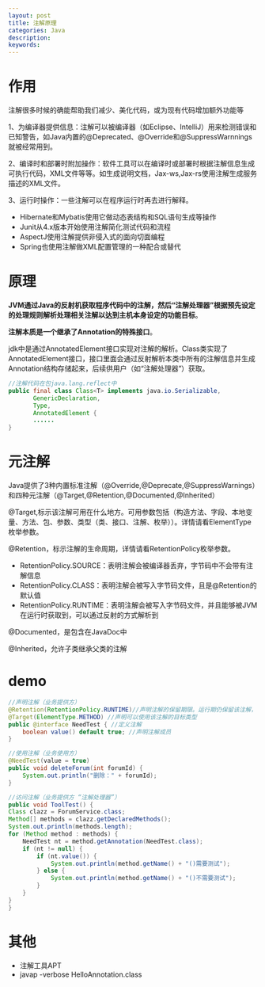 ```yaml
---
layout: post
title: 注解原理
categories: Java
description: 
keywords: 
---
```



# 作用

注解很多时候的确能帮助我们减少、美化代码，或为现有代码增加额外功能等

1、为编译器提供信息：注解可以被编译器（如Eclipse、IntelliJ）用来检测错误和已知警告，如Java内置的@Deprecated、@Override和@SuppressWarnnings就被经常用到。

2、编译时和部署时附加操作：软件工具可以在编译时或部署时根据注解信息生成可执行代码，XML文件等等。如生成说明文档，Jax-ws,Jax-rs使用注解生成服务描述的XML文件。

3、运行时操作：一些注解可以在程序运行时再去进行解释。
- Hibernate和Mybatis使用它做动态表结构和SQL语句生成等操作
- Junit从4.x版本开始使用注解简化测试代码和流程
- AspectJ使用注解提供非侵入式的面向切面编程
- Spring也使用注解做XML配置管理的一种配合或替代



# 原理

**JVM通过Java的反射机获取程序代码中的注解，然后“注解处理器”根据预先设定的处理规则解析处理相关注解以达到主机本身设定的功能目标**。

**注解本质是一个继承了Annotation的特殊接口**。

jdk中是通过AnnotatedElement接口实现对注解的解析。Class类实现了AnnotatedElement接口，接口里面会通过反射解析本类中所有的注解信息并生成Annotation结构存储起来，后续供用户（如“注解处理器”）获取。
```java
//注解代码在包java.lang.reflect中
public final class Class<T> implements java.io.Serializable,
       GenericDeclaration,
       Type,
       AnnotatedElement {
       ......
}
```



# 元注解

Java提供了3种内置标准注解（@Override,@Deprecate,@SuppressWarnings）和四种元注解（@Target,@Retention,@Documented,@Inherited）

@Target,标示该注解可用在什么地方。可用参数包括（构造方法、字段、本地变量、方法、包、参数、类型（类、接口、注解、枚举））。详情请看ElementType枚举参数。

@Retention，标示注解的生命周期，详情请看RetentionPolicy枚举参数。
- RetentionPolicy.SOURCE：表明注解会被编译器丢弃，字节码中不会带有注解信息
- RetentionPolicy.CLASS：表明注解会被写入字节码文件，且是@Retention的默认值
- RetentionPolicy.RUNTIME：表明注解会被写入字节码文件，并且能够被JVM 在运行时获取到，可以通过反射的方式解析到

@Documented，是包含在JavaDoc中

@Inherited，允许子类继承父类的注解



# demo
```java
//声明注解（业务提供方）
@Retention(RetentionPolicy.RUNTIME)//声明注解的保留期限。运行期仍保留该注解，可通过反射获得
@Target(ElementType.METHOD) //声明可以使用该注解的目标类型
public @interface NeedTest { //定义注解
    boolean value() default true; //声明注解成员
}

//使用注解（业务使用方）
@NeedTest(value = true)
public void deleteForum(int forumId) {
    System.out.println("删除：" + forumId);
}

//访问注解（业务提供方 “注解处理器”）
public void ToolTest() {
Class clazz = ForumService.class;
Method[] methods = clazz.getDeclaredMethods();
System.out.println(methods.length);
for (Method method : methods) {
    NeedTest nt = method.getAnnotation(NeedTest.class);
    if (nt != null) {
        if (nt.value()) {
            System.out.println(method.getName() + "()需要测试");
        } else {
            System.out.println(method.getName() + "()不需要测试");
        }
    }
}
}
```




# 其他

- 注解工具APT
- javap -verbose HelloAnnotation.class 


